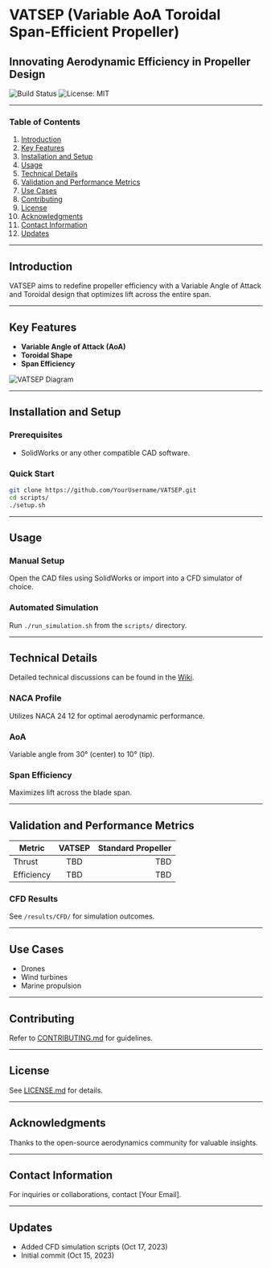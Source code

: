 # VATSEP (Variable AoA Toroidal Span-Efficient Propeller)

## Innovating Aerodynamic Efficiency in Propeller Design
![Build Status](https://img.shields.io/badge/Build-Passing-green)
![License: MIT](https://img.shields.io/badge/License-MIT-blue.svg)

---

### Table of Contents
1. [Introduction](#introduction)
2. [Key Features](#key-features)
3. [Installation and Setup](#installation-and-setup)
4. [Usage](#usage)
5. [Technical Details](#technical-details)
6. [Validation and Performance Metrics](#validation-and-performance-metrics)
7. [Use Cases](#use-cases)
8. [Contributing](#contributing)
9. [License](#license)
10. [Acknowledgments](#acknowledgments)
11. [Contact Information](#contact-information)
12. [Updates](#updates)

---

## Introduction
VATSEP aims to redefine propeller efficiency with a Variable Angle of Attack and Toroidal design that optimizes lift across the entire span.

---

## Key Features
- **Variable Angle of Attack (AoA)**
- **Toroidal Shape**
- **Span Efficiency**

![VATSEP Diagram](./images/VATSEP_diagram.png)

---

## Installation and Setup

### Prerequisites
- SolidWorks or any other compatible CAD software.

### Quick Start
```bash
git clone https://github.com/YourUsername/VATSEP.git
cd scripts/
./setup.sh
```

---

## Usage

### Manual Setup
Open the CAD files using SolidWorks or import into a CFD simulator of choice.

### Automated Simulation
Run `./run_simulation.sh` from the `scripts/` directory.

---

## Technical Details
Detailed technical discussions can be found in the [Wiki](https://github.com/YourUsername/VATSEP/wiki).

### NACA Profile
Utilizes NACA 24 12 for optimal aerodynamic performance.

### AoA
Variable angle from 30° (center) to 10° (tip).

### Span Efficiency
Maximizes lift across the blade span.

---

## Validation and Performance Metrics

| Metric        | VATSEP          | Standard Propeller  |
| ------------- |:---------------:| ------------------:|
| Thrust        | TBD             | TBD                |
| Efficiency    | TBD             | TBD                |

### CFD Results
See `/results/CFD/` for simulation outcomes.

---

## Use Cases
- Drones
- Wind turbines
- Marine propulsion

---

## Contributing
Refer to [CONTRIBUTING.md](./CONTRIBUTING.md) for guidelines.

---

## License
See [LICENSE.md](./LICENSE.md) for details.

---

## Acknowledgments
Thanks to the open-source aerodynamics community for valuable insights.

---

## Contact Information
For inquiries or collaborations, contact [Your Email].

---

## Updates
- Added CFD simulation scripts (Oct 17, 2023)
- Initial commit (Oct 15, 2023)
